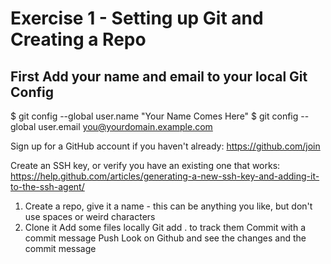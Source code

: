 # Exercise 1 - Setting up Git and Creating a Repo

## First Add your name and email to your local Git Config

$ git config --global user.name "Your Name Comes Here"
$ git config --global user.email you@yourdomain.example.com

Sign up for a GitHub account if you haven't already: https://github.com/join

Create an SSH key, or verify you have an existing one that works: https://help.github.com/articles/generating-a-new-ssh-key-and-adding-it-to-the-ssh-agent/

1. Create a repo, give it a name - this can be anything you like, but don't use spaces or weird characters
2. Clone it
Add some files locally
Git add . to track them
Commit with a commit message
Push
Look on Github and see the changes and the commit message

